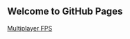 ## Welcome to GitHub Pages

[Multiplayer FPS](https://www.wormchickenwizard.github.io/Multiplayer-FPS/index.html)

